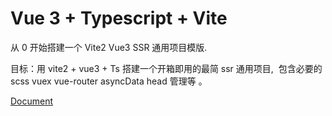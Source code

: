 # Vue 3 + Typescript + Vite

从 0 开始搭建一个 Vite2 Vue3 SSR 通用项目模版.

目标：用 vite2 + vue3 + Ts 搭建一个开箱即用的最简 ssr 通用项目,  包含必要的 scss vuex vue-router asyncData head 管理等 。

[Document](https://www.bilibili.com/read/cv10826071)

